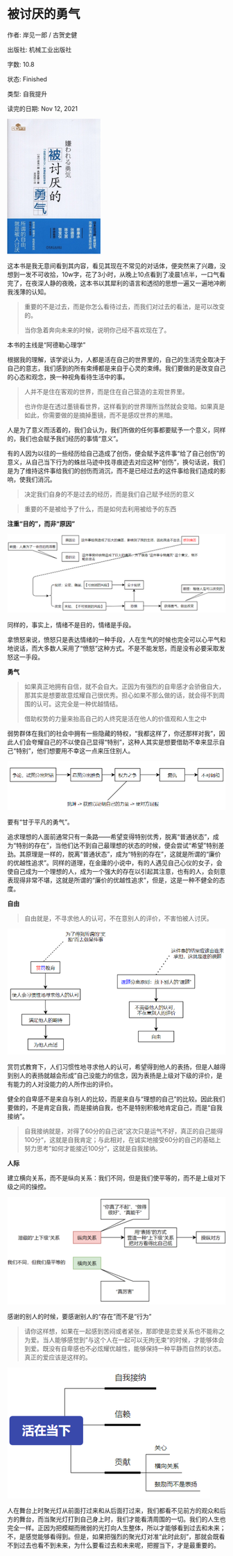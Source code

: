 # 被讨厌的勇气

作者:  岸见一郎 / 古贺史健

出版社: 机械工业出版社

字数: 10.8

状态: Finished

类型: 自我提升

读完的日期: Nov 12, 2021



<img src="Untitled.imgs/image-20211112084516624.png" alt="image-20211112084516624" style="zoom:33%;" />



这本书是我无意间看到其内容，看见其现在不常见的对话体，便突然来了兴趣，没想到一发不可收拾，10w字，花了3小时，从晚上10点看到了凌晨1点半，一口气看完了，在夜深人静的夜晚，这本书以其犀利的语言和透彻的思想一遍又一遍地冲刷我浅薄的认知。

> 重要的不是过去，而是你怎么看待过去，而我们对过去的看法，是可以改变的。
>
> 当你急着奔向未来的时候，说明你己经不喜欢现在了。

本书的主线是“阿德勒心理学”

根据我的理解，该学说认为，人都是活在自己的世界里的，自己的生活完全取决于自己的意志，我们感到的所有束缚都是来自于心灵的束缚。我们要做的是改变自己的心态和观念，换一种视角看待生活中的事。

> 人并不是住在客观的世界，而是住在自己营造的主观世界里。
>
> 也许你是在透过墨镜看世界，这样看到的世界理所当然就会变暗。如果真是如此，你需要做的是摘掉墨镜，而不是感叹世界的黑暗。

人是为了意义而活着的，我们会认为，我们所做的任何事都要赋予一个意义，同样的，我们也会赋予我们经历的事情“意义”。

有的人因为以往的一些经历给自己造成了创伤，便会赋予这件事“给了自己创伤”的意义，从自己当下行为的蛛丝马迹中找寻痕迹去对应这种“创伤”，换句话说，我们是为了维持这件事给我们的创伤而消沉，而不是已经过去的这件事给我们造成的影响，使我们消沉。

> 决定我们自身的不是过去的经历，而是我们自己赋予经历的意义

> 重要的不是被给予了什么，而是如何去利用被给予的东西

**注重“目的”，而非“原因”**

![image-20211112142339362](被讨厌的勇气.imgs/image-20211112142339362.png)

同样的，事实上，情绪不是目的，情绪是手段。

拿愤怒来说，愤怒只是表达情绪的一种手段，人在生气的时候也完全可以心平气和地说话，而大多数人采用了“愤怒”这种方式。不是不能发怒，而是没有必要采取发怒这一手段。

**勇气**

> 如果真正地拥有自信，就不会自大。正因为有强烈的自卑感才会骄傲自大，那其实是想要故意炫耀自己很优秀。担心如果不那么做的话，就会得不到周围的认可。这完全是一种优越情结。
>
> 借助权势的力量来抬高自己的人终究是活在他人的价值观和人生之中

弱势群体在我们的社会中拥有一些隐藏的特权，“我都这样了，你还那样对我”，因此人们会夸耀自己的不以使自己显得“特别”，这种人其实是想要借助不幸来显示自己“特别”，他们想要用不幸这一点来压住别人。



![image-20211112143152916](被讨厌的勇气.imgs/image-20211112143152916.png)

要有“甘于平凡的勇气”。

追求理想的人面前通常只有一条路——希望变得特别优秀，脱离“普通状态”，成为“特别的存在”，当他们达不到自己最理想的状态的时候，便会尝试“希望”特别差劲。其原理是一样的，脱离“普通状态”，成为“特别的存在”，这就是所谓的“廉价的优越性追求”。同样的道理，在金庸的小说中，有的人遇见自己心仪的女子，会使自己成为一个理想的人，成为一个强大的存在以引起其注意，也有的人，会刻意表现得非常不堪，这就是所谓的“廉价的优越性追求”，但是，这是一种不健全的态度。

**自由**

> 自由就是，不寻求他人的认可，不在意别人的评价，不害怕被人讨厌。

![image-20211112144126692](被讨厌的勇气.imgs/image-20211112144126692.png)

赏罚式教育下，人们习惯性地寻求他人的认可，希望得到他人的表扬，但是人越得到别人的表扬就越会形成”自己没能力的信念，因为表扬是上级对下级的评价，是有能力的人对没能力的人所作出的评价。

健全的自卑感不是来自与别人的比较，而是来自与“理想的自己”的比较。因此我们要做的，不是肯定自我，而是接纳自我，也不是特别积极地肯定自己，而是“自我接纳”。

> 自我接纳就是，对得了60分的自己说”这次只是运气不好，真正的自己能得100分“，这就是自我肯定；与此相对，在诚实地接受60分的自己的基础上努力思考”如何才能接近100分“，这就是自我接纳。

**人际**

建立横向关系，而不是纵向关系：我们不同，但是我们使平等的，而不是上级对下级之间的操控。

![image-20211112145219052](被讨厌的勇气.imgs/image-20211112145219052.png)

感谢的别人的时候，要感谢别人的“存在”而不是“行为”

> 请你这样想，如果在一起感到苦闷或者紧张，那即使是恋爱关系也不能称之为爱。当人能够感觉到”与这个人在一起可以无拘无束“的时候，才能够体会到爱。既没有自卑感也不必炫耀优越性，能够保持一种平静而自然的状态。真正的爱应该是这样的。

![image-20211112151243250](被讨厌的勇气.imgs/image-20211112151243250.png)

人在舞台上时聚光灯从前面打过来和从后面打过来，我们都看不见前方的观众和后方的舞台，而当聚光灯打到自己身上时，我们才能看清周围的一切。我们的人生也完全一样。正因为把模糊而微弱的光打向人生整体，所以才能够看到过去和未来；不，是感觉能够看得到。但是，如果把强烈的聚光灯对准“此时此刻”，那就会既看不到过去也看不到未来，为什么要看过去和未来呢，把握当下，才是最重要的。

